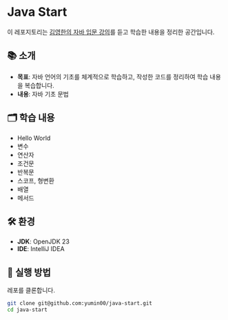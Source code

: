 # Java Start

이 레포지토리는 [김영한의 자바 입문 강의](https://www.inflearn.com/course/%EA%B9%80%EC%98%81%ED%95%9C%EC%9D%98-%EC%9E%90%EB%B0%94-%EC%9E%85%EB%AC%B8)를 듣고 학습한 내용을 정리한 공간입니다.

## 📚 소개
- **목표**: 자바 언어의 기초를 체계적으로 학습하고, 작성한 코드를 정리하여 학습 내용을 복습합니다.
- **내용**: 자바 기초 문법

## 🗂️ 학습 내용
- Hello World
- 변수
- 연산자
- 조건문
- 반복문
- 스코프, 형변환
- 배열
- 메서드


## 🛠️ 환경
- **JDK**: OpenJDK 23
- **IDE**: IntelliJ IDEA

## 🚀 실행 방법
레포를 클론합니다.
   ```bash
   git clone git@github.com:yumin00/java-start.git
   cd java-start